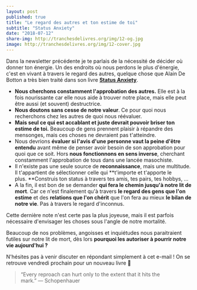 ```yaml
---
layout: post
published: true
title: "Le regard des autres et ton estime de toi"
subtitle: "Status Anxiety"
date: "2018-07-12"
share-img: http://tranchesdelivres.org/img/12-og.jpg
image: http://tranchesdelivres.org/img/12-cover.jpg
---
```

Dans la newsletter précédente je te parlais de la nécessité de décider où donner ton énergie. Un des endroits où nous perdons le plus d'énergie, c'est en vivant à travers le regard des autres, quelque chose que Alain De Botton a très bien traité dans son livre [**Status Anxiety**](https://amzn.to/2yLzGo6).

- **Nous cherchons constamment l'approbation des autres.** Elle est à la fois nourissante car elle nous aide à trouver notre place, mais elle peut être aussi (et souvent) destructrice.   
- **Nous doutons sans cesse de notre valeur**. Ce pour quoi nous recherchons chez les autres de quoi nous réévaluer.   
- **Mais seul ce qui est accablant et juste devrait pouvoir briser ton estime de toi.** Beaucoup de gens prennent plaisir à répandre des mensonges, mais ces choses ne devraient pas t'atteindre.  
- Nous devrions **évaluer si l'avis d'une personne vaut la peine d'être entendu** avant même de penser avoir besoin de son approbation pour quoi que ce soit. Hors **nous fonctionnons en sens inverse**, cherchant constamment l'approbation de tous dans une lancée masochiste.  
- Il n'existe pas une seule source de **reconnaissance**, mais une multitude. Il t'appartient de sélectionner celle qui **t'importe et t'apporte le plus. **Construis ton status à travers tes amis, tes pairs, tes hobbys, ... 
- A la fin, il est bon de se demander **qui fera le chemin jusqu'à notre lit de mort**. Car ce n'est finalement qu'à travers **le regard des gens que l'on estime** et des **relations que l'on chérit** que l'on fera au mieux **le bilan de notre vie**. Pas à travers le regard d'inconnus.

Cette dernière note n'est certe pas la plus joyeuse, mais il est parfois nécessaire d'envisager les choses sous l'angle de notre mortalité.

Beaucoup de nos problèmes, angoisses et inquiétudes nous paraitraient futiles sur notre lit de mort, dès lors **pourquoi les autoriser à pourrir notre vie aujourd'hui ?**

N'hésites pas à venir discuter en répondant simplement à cet e-mail ! On se retrouve vendredi prochain pour un nouveau livre 💌

>“Every reproach can hurt only to the extent that it hits the mark.”&nbsp;—&nbsp;Schopenhauer